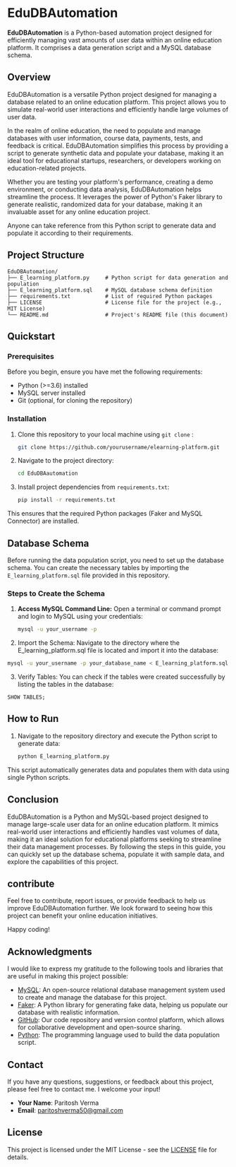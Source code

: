 # EduDBAutomation

**EduDBAutomation** is a Python-based automation project designed for efficiently managing vast amounts of user data within an online education platform. It comprises a data generation script and a MySQL database schema.


## Overview

EduDBAutomation is a versatile Python project designed for managing a database related to an online education platform. This project allows you to simulate real-world user interactions and efficiently handle large volumes of user data.

In the realm of online education, the need to populate and manage databases with user information, course data, payments, tests, and feedback is critical. EduDBAutomation simplifies this process by providing a script to generate synthetic data and populate your database, making it an ideal tool for educational startups, researchers, or developers working on education-related projects.

Whether you are testing your platform's performance, creating a demo environment, or conducting data analysis, EduDBAutomation helps streamline the process. It leverages the power of Python's Faker library to generate realistic, randomized data for your database, making it an invaluable asset for any online education project.

Anyone can take reference from this Python script to generate data and populate it according to their requirements.

## Project Structure
```
EduDBAutomation/
├── E_learning_platform.py     # Python script for data generation and population
├── E_learning_platform.sql    # MySQL database schema definition
├── requirements.txt           # List of required Python packages
├── LICENSE                    # License file for the project (e.g., MIT License)
└── README.md                  # Project's README file (this document) 

```

## Quickstart

### Prerequisites

Before you begin, ensure you have met the following requirements:

- Python (>=3.6) installed
- MySQL server installed
- Git (optional, for cloning the repository)

### Installation

1. Clone this repository to your local machine using `git clone` :
    ```bash
   git clone https://github.com/yourusername/elearning-platform.git
   ```

2. Navigate to the project directory:

   ```bash
   cd EduDBAautomation
   ```
3. Install project dependencies from `requirements.txt`:

    ```bash
    pip install -r requirements.txt
    ```

This ensures that the required Python packages (Faker and MySQL Connector) are installed.

## Database Schema

Before running the data population script, you need to set up the database schema. You can create the necessary tables by importing the `E_learning_platform.sql` file provided in this repository.


### Steps to Create the Schema

1. **Access MySQL Command Line:** Open a terminal or command prompt and login to MySQL using your credentials:

   ```bash
   mysql -u your_username -p
   ```
2. Import the Schema: Navigate to the directory where the E_learning_platform.sql file is located and import it into the database:
```bash
mysql -u your_username -p your_database_name < E_learning_platform.sql
```
3. Verify Tables: You can check if the tables were created successfully by listing the tables in the database:
 ```
SHOW TABLES;
 ```

## How to Run

1. Navigate to the repository directory and execute the Python script to generate data:

    ```bash
    python E_learning_platform.py
    ```

This script automatically generates data and populates them with data using single Python scripts.

## Conclusion

EduDBAutomation is a Python and MySQL-based project designed to manage large-scale user data for an online education platform. It mimics real-world user interactions and efficiently handles vast volumes of data, making it an ideal solution for educational platforms seeking to streamline their data management processes. By following the steps in this guide, you can quickly set up the database schema, populate it with sample data, and explore the capabilities of this project.

## contribute
Feel free to contribute, report issues, or provide feedback to help us improve EduDBAutomation further. We look forward to seeing how this project can benefit your online education initiatives.

Happy coding!

## Acknowledgments

I would like to express my gratitude to the following tools and libraries that are useful in making this project possible:

- [MySQL](https://www.mysql.com/): An open-source relational database management system used to create and manage the database for this project.
- [Faker](https://faker.readthedocs.io/en/master/): A Python library for generating fake data, helping us populate our database with realistic information.
- [GitHub](https://github.com/): Our code repository and version control platform, which allows for collaborative development and open-source sharing.
- [Python](https://www.python.org/): The programming language used to build the data population script.

## Contact


If you have any questions, suggestions, or feedback about this project, please feel free to contact me. I welcome your input!

- **Your Name**: Paritosh Verma
- **Email**: paritoshverma50@gmail.com

## License

This project is licensed under the MIT License - see the [LICENSE](https://github.com/Rockposedon/EduDBAutomation/blob/main/LICENCE) file for details.




